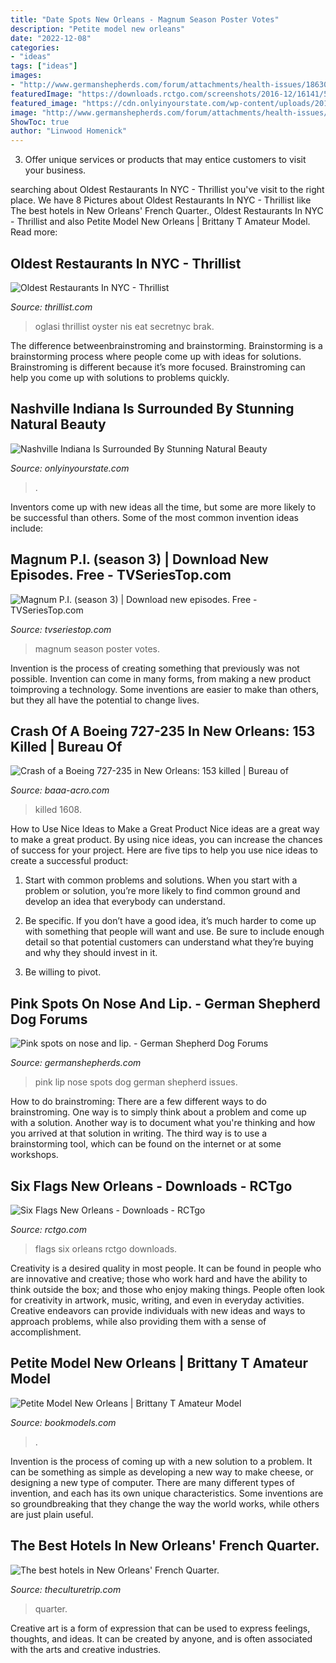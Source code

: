 ```yaml
---
title: "Date Spots New Orleans - Magnum Season Poster Votes"
description: "Petite model new orleans"
date: "2022-12-08"
categories:
- "ideas"
tags: ["ideas"]
images:
- "http://www.germanshepherds.com/forum/attachments/health-issues/18630d1341704653-pink-spots-nose-lip-kismet.jpg"
featuredImage: "https://downloads.rctgo.com/screenshots/2016-12/16141/585c1e93e1abc.jpg"
featured_image: "https://cdn.onlyinyourstate.com/wp-content/uploads/2017/02/15578202182_6a050b9b15_k.jpg"
image: "http://www.germanshepherds.com/forum/attachments/health-issues/18630d1341704653-pink-spots-nose-lip-kismet.jpg"
ShowToc: true
author: "Linwood Homenick"
---
```



3. Offer unique services or products that may entice customers to visit your business.

	

		
searching about Oldest Restaurants In NYC - Thrillist you've visit to the right place. We have 8 Pictures about Oldest Restaurants In NYC - Thrillist like The best hotels in New Orleans&#039; French Quarter., Oldest Restaurants In NYC - Thrillist and also Petite Model New Orleans | Brittany T Amateur Model. Read more:
		
    
## Oldest Restaurants In NYC - Thrillist

<img loading=lazy src="https://assets3.thrillist.com/v1/image/1369223/size/tmg-facebook_social.jpg" onerror="this.onerror=null;this.src='https://tse3.mm.bing.net/th?id=OIP.e6l2hNxDX5wUp9UgLF2kswHaD4&amp;pid=15.1';" alt="Oldest Restaurants In NYC - Thrillist">

_Source: thrillist.com_

>oglasi thrillist oyster nis eat secretnyc brak. 

	

The difference betweenbrainstroming and brainstorming.
Brainstorming is a brainstorming process where people come up with ideas for solutions. Brainstroming is different because it’s more focused. Brainstroming can help you come up with solutions to problems quickly.

    
## Nashville Indiana Is Surrounded By Stunning Natural Beauty

<img loading=lazy src="https://cdn.onlyinyourstate.com/wp-content/uploads/2017/02/15578202182_6a050b9b15_k.jpg" onerror="this.onerror=null;this.src='https://tse4.mm.bing.net/th?id=OIP.7QMOGh0L51oRogXVIBbjWgHaE7&amp;pid=15.1';" alt="Nashville Indiana Is Surrounded By Stunning Natural Beauty">

_Source: onlyinyourstate.com_

>. 

	

Inventors come up with new ideas all the time, but some are more likely to be successful than others. Some of the most common invention ideas include:

    
## Magnum P.I. (season 3) | Download New Episodes. Free - TVSeriesTop.com

<img loading=lazy src="http://tvseriestop.com/wp-content/uploads/2020/11/magnum-p-i-2018-season-3-poster.jpg" onerror="this.onerror=null;this.src='https://tse4.mm.bing.net/th?id=OIP.2P6kcfkfOjSKYLbQDzpcEgHaLH&amp;pid=15.1';" alt="Magnum P.I. (season 3) | Download new episodes. Free - TVSeriesTop.com">

_Source: tvseriestop.com_

>magnum season poster votes. 

	

Invention is the process of creating something that previously was not possible. Invention can come in many forms, from making a new product toimproving a technology. Some inventions are easier to make than others, but they all have the potential to change lives.

    
## Crash Of A Boeing 727-235 In New Orleans: 153 Killed | Bureau Of

<img loading=lazy src="http://www.baaa-acro.com/sites/default/files/styles/crash_detail_page_image_style_1000x505_/public/import/uploads/1982/07/N4737-12.jpg?itok=RISK-7bu" onerror="this.onerror=null;this.src='https://tse1.mm.bing.net/th?id=OIP.YHspL8N2aX1z2J8F2rdfUwHaDv&amp;pid=15.1';" alt="Crash of a Boeing 727-235 in New Orleans: 153 killed | Bureau of">

_Source: baaa-acro.com_

>killed 1608. 

	

How to Use Nice Ideas to Make a Great Product
Nice ideas are a great way to make a great product. By using nice ideas, you can increase the chances of success for your project. Here are five tips to help you use nice ideas to create a successful product:
1. Start with common problems and solutions. When you start with a problem or solution, you’re more likely to find common ground and develop an idea that everybody can understand.

2. Be specific. If you don’t have a good idea, it’s much harder to come up with something that people will want and use. Be sure to include enough detail so that potential customers can understand what they’re buying and why they should invest in it.

3. Be willing to pivot.

    
## Pink Spots On Nose And Lip. - German Shepherd Dog Forums

<img loading=lazy src="http://www.germanshepherds.com/forum/attachments/health-issues/18630d1341704653-pink-spots-nose-lip-kismet.jpg" onerror="this.onerror=null;this.src='https://tse4.mm.bing.net/th?id=OIP.D8KbJrK4yTrQjWoghFB7ewHaFj&amp;pid=15.1';" alt="Pink spots on nose and lip. - German Shepherd Dog Forums">

_Source: germanshepherds.com_

>pink lip nose spots dog german shepherd issues. 

	

How to do brainstroming:
There are a few different ways to do brainstroming. One way is to simply think about a problem and come up with a solution. Another way is to document what you're thinking and how you arrived at that solution in writing. The third way is to use a brainstorming tool, which can be found on the internet or at some workshops.

    
## Six Flags New Orleans - Downloads - RCTgo

<img loading=lazy src="https://downloads.rctgo.com/screenshots/2016-12/16141/585c1e93e1abc.jpg" onerror="this.onerror=null;this.src='https://tse1.mm.bing.net/th?id=OIP.qz3EgojNTdcvlxj2BU1nDgHaFj&amp;pid=15.1';" alt="Six Flags New Orleans - Downloads - RCTgo">

_Source: rctgo.com_

>flags six orleans rctgo downloads. 

	

Creativity is a desired quality in most people. It can be found in people who are innovative and creative; those who work hard and have the ability to think outside the box; and those who enjoy making things. People often look for creativity in artwork, music, writing, and even in everyday activities. Creative endeavors can provide individuals with new ideas and ways to approach problems, while also providing them with a sense of accomplishment.

    
## Petite Model New Orleans | Brittany T Amateur Model

<img loading=lazy src="https://www.bookmodels.com/include/image_delivery_profile_lg.php?id=128358_LG_06.jpg" onerror="this.onerror=null;this.src='https://tse3.mm.bing.net/th?id=OIP.W6JTkv0JqKxTX06lYRXltwHaJ3&amp;pid=15.1';" alt="Petite Model New Orleans | Brittany T Amateur Model">

_Source: bookmodels.com_

>. 

	

Invention is the process of coming up with a new solution to a problem. It can be something as simple as developing a new way to make cheese, or designing a new type of computer. There are many different types of invention, and each has its own unique characteristics. Some inventions are so groundbreaking that they change the way the world works, while others are just plain useful.

    
## The Best Hotels In New Orleans&#039; French Quarter.

<img loading=lazy src="https://cdn.theculturetrip.com/wp-content/uploads/2020/10/93ad0bda-e1603459342451-1024x576.jpg" onerror="this.onerror=null;this.src='https://tse1.mm.bing.net/th?id=OIP.ctqtq2nVL_VpdnEl6Ag0wQHaEK&amp;pid=15.1';" alt="The best hotels in New Orleans&#039; French Quarter.">

_Source: theculturetrip.com_

>quarter. 

	

Creative art is a form of expression that can be used to express feelings, thoughts, and ideas. It can be created by anyone, and is often associated with the arts and creative industries.


